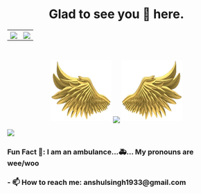<h1 align="center"> Glad to see you 👀 here. </h1>
<table>
<tr>
  
  <td align="center">
    
 
    
    
    
    
    
    
    
    
    
    
    
    
 
    
    
    
    
    
    
    
    
    
    
    
  <a href="https://github.com/AnshulXing">
    <img align="center" height="190px" src="https://github-readme-stats.vercel.app/api?username=AnshulXing&show_icons=true&locale=en&theme=radical"/>
  </a>
  </td>
  <td align="center">
  <a href="https://github.com/AnshulXing">
    <img align="center" height="190px" src="https://github-readme-stats.vercel.app/api/top-langs?username=AnshulXing&show_icons=true&locale=en&layout=compact&theme=radical" />
  </a>
  </td>
</p>
</details>
</table>

<br>
<p align="center">
  <a>
    <img height="140" width="140" src="https://github.com/AnshulXing/AnshulXing/blob/main/PNG/left.png">
    <img align="center" src="https://github-readme-streak-stats.herokuapp.com?user=AnshulXing&theme=java-dark&date_format=M%20j%5B%2C%20Y%5D&ring=0855DD&fire=DD5B0F)](https://git.io/streak-stats)"/>
    <img height="140" width="140" src="https://github.com/AnshulXing/AnshulXing/blob/main/PNG/right.png">
  </a>
</p>
<img src="https://activity-graph.herokuapp.com/graph?username=AnshulXing&theme=react-dark&bg_color=00000000&color=037bfc&line=037bfc&point=00000000&area=true&hide_border=true">
<h3>Fun Fact 🦥: I am an ambulance...🚑...
My pronouns are wee/woo</h3>
<h3>- 📫 How to reach me: anshulsingh1933@gmail.com</h3>


